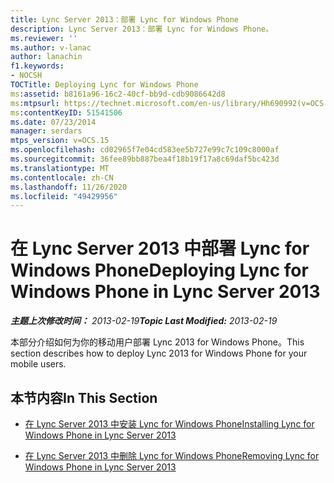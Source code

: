 ```yaml
---
title: Lync Server 2013：部署 Lync for Windows Phone
description: Lync Server 2013：部署 Lync for Windows Phone。
ms.reviewer: ''
ms.author: v-lanac
author: lanachin
f1.keywords:
- NOCSH
TOCTitle: Deploying Lync for Windows Phone
ms:assetid: b8161a96-16c2-40cf-bb9d-cdb9086642d8
ms:mtpsurl: https://technet.microsoft.com/en-us/library/Hh690992(v=OCS.15)
ms:contentKeyID: 51541506
ms.date: 07/23/2014
manager: serdars
mtps_version: v=OCS.15
ms.openlocfilehash: cd02965f7e04cd583ee5b727e99c7c109c8000af
ms.sourcegitcommit: 36fee89bb887bea4f18b19f17a8c69daf5bc423d
ms.translationtype: MT
ms.contentlocale: zh-CN
ms.lasthandoff: 11/26/2020
ms.locfileid: "49429956"
---
```

# <a name="deploying-lync-for-windows-phone-in-lync-server-2013"></a><span data-ttu-id="89e57-103">在 Lync Server 2013 中部署 Lync for Windows Phone</span><span class="sxs-lookup"><span data-stu-id="89e57-103">Deploying Lync for Windows Phone in Lync Server 2013</span></span>

<div data-xmlns="http://www.w3.org/1999/xhtml">

<div class="topic" data-xmlns="http://www.w3.org/1999/xhtml" data-msxsl="urn:schemas-microsoft-com:xslt" data-cs="https://msdn.microsoft.com/">

<div data-asp="https://msdn2.microsoft.com/asp">



</div>

<div id="mainSection">

<div id="mainBody"><span data-ttu-id="89e57-104">

<span> </span></span><span class="sxs-lookup"><span data-stu-id="89e57-104">

<span> </span></span></span>

<span data-ttu-id="89e57-105">_**主题上次修改时间：** 2013-02-19_</span><span class="sxs-lookup"><span data-stu-id="89e57-105">_**Topic Last Modified:** 2013-02-19_</span></span>

<span data-ttu-id="89e57-106">本部分介绍如何为你的移动用户部署 Lync 2013 for Windows Phone。</span><span class="sxs-lookup"><span data-stu-id="89e57-106">This section describes how to deploy Lync 2013 for Windows Phone for your mobile users.</span></span>

<div>

## <a name="in-this-section"></a><span data-ttu-id="89e57-107">本节内容</span><span class="sxs-lookup"><span data-stu-id="89e57-107">In This Section</span></span>

  - [<span data-ttu-id="89e57-108">在 Lync Server 2013 中安装 Lync for Windows Phone</span><span class="sxs-lookup"><span data-stu-id="89e57-108">Installing Lync for Windows Phone in Lync Server 2013</span></span>](lync-server-2013-installing-lync-for-windows-phone.md)

  - [<span data-ttu-id="89e57-109">在 Lync Server 2013 中删除 Lync for Windows Phone</span><span class="sxs-lookup"><span data-stu-id="89e57-109">Removing Lync for Windows Phone in Lync Server 2013</span></span>](lync-server-2013-removing-lync-for-windows-phone.md)

<span data-ttu-id="89e57-110"></div>

</div>

<span> </span>

</div>

</div>

</span><span class="sxs-lookup"><span data-stu-id="89e57-110"></div>

</div>

<span> </span>

</div>

</div>

</span></span></div>

